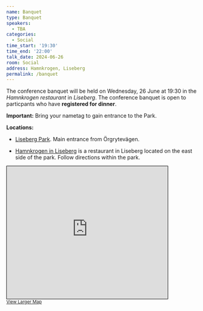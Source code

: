 ```yaml
---
name: Banquet
type: Banquet
speakers:
  - TBA
categories:
  - Social
time_start: '19:30'
time_end: '22:00'
talk_date: 2024-06-26
room: Social
address: Hamnkrogen, Liseberg
permalink: /banquet
---
```


The conference banquet will be held on Wednesday, 26 June at 19:30 in the _Hamnkrogen restaurant_ in _Liseberg_. 
The conference banquet is open to particpants who have **registered for dinner**. 

**Important:** Bring your nametag to gain entrance to the Park.

**Locations:**

- [Liseberg Park](https://www.openstreetmap.org/relation/5179991). Main entrance from Örgrytevägen.
<!-- <iframe src="https://www.openstreetmap.org/relation/5179991" title="temp"></iframe> -->
- [Hamnkrogen in Liseberg](https://www.liseberg.se/parken/mat-dryck/hamnkrogen/) is a restaurant in Liseberg located on the east side of the park. Follow directions within the park.

<iframe width="425" height="350" src="https://www.openstreetmap.org/export/embed.html?bbox=11.985526084899904%2C57.69147658607568%2C12.003743648529055%2C57.699698679022625&amp;layer=mapnik" style="border: 1px solid black"></iframe><br/><small><a href="https://www.openstreetmap.org/#map=16/57.6956/11.9946">View Larger Map</a></small>
